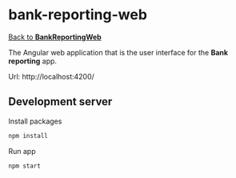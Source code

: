 # bank-reporting-web

[Back to **BankReportingWeb**](../README.md)

The Angular web application that is the user interface for the **Bank reporting** app.

Url: http://localhost:4200/

## Development server

Install packages

```bash
npm install
```

Run app
```bash
npm start
```
